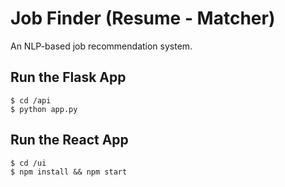 # Job Finder (Resume - Matcher)
An NLP-based job recommendation system.

## Run the Flask App
```
$ cd /api
$ python app.py
```
## Run the React App
```
$ cd /ui
$ npm install && npm start
```
